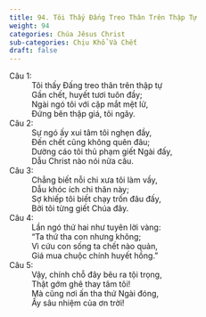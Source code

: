 ```yaml
---
title: 94. Tôi Thấy Đấng Treo Thân Trên Thập Tự
weight: 94
categories: Chúa Jêsus Christ
sub-categories: Chịu Khổ Và Chết
draft: false
---
```

<dl><dt>Câu 1:</dt><dd data-verse="1">Tôi thấy Đấng treo thân trên thập tự <br/>Gần chết, huyết tươi tuôn đầy; <br/>Ngài ngó tôi với cặp mắt mệt lử, <br/>Đứng bên thập giá, tôi ngây. </dd><dt>Câu 2:</dt><dd data-verse="2">Sự ngó ấy xui tâm tôi nghẹn đầy, <br/>Đến chết cũng không quên đâu; <br/>Dường cáo tôi thủ phạm giết Ngài đấy, <br/>Dẫu Christ nào nói nửa câu. </dd><dt>Câu 3:</dt><dd data-verse="3">Chẳng biết nỗi chi xưa tôi làm vầy, <br/>Dẫu khóc ích chi thân này; <br/>Sợ khiếp tôi biết chạy trốn đâu đấy, <br/>Bởi tôi từng giết Chúa đây. </dd><dt>Câu 4:</dt><dd data-verse="4">Lần ngó thứ hai như tuyên lời vàng: <br/>“Ta thứ tha con nhưng không; <br/>Vì cứu con sống ta chết nào quản, <br/>Giá mua chuộc chính huyết hồng.” </dd><dt>Câu 5:</dt><dd data-verse="5">Vậy, chính chỗ đây bêu ra tội trọng, <br/>Thật gớm ghê thay tâm tôi! <br/>Mà cũng nơi ấn tha thứ Ngài đóng, <br/>Ấy sâu nhiệm của ơn trời! </dd></dl>